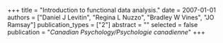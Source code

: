 +++
title = "Introduction to functional data analysis."
date = 2007-01-01
authors = ["Daniel J Levitin", "Regina L Nuzzo", "Bradley W Vines", "JO Ramsay"]
publication_types = ["2"]
abstract = ""
selected = false
publication = "*Canadian Psychology/Psychologie canadienne*"
+++

